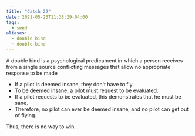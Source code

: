```yaml
---
title: "Catch 22"
date: 2021-05-25T11:28:29-04:00
tags:
  - seed
aliases:
  - double bind
  - double-bind
---
```


A double bind is a psychological predicament in which a person receives from a single source conflicting messages that allow no appropriate response to be made

- If a pilot is deemed insane, they don't have to fly.
- To be deemed insane, a pilot must request to be evaluated.
- If a pilot requests to be evaluated, this demonstrates that he must be sane.
- Therefore, no pilot can ever be deemed insane, and no pilot can get out of flying.

Thus, there is no way to win.
